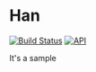 Han
==========================
[![Build Status](https://travis-ci.org/shangmingchao/Han.svg?branch=master)](https://travis-ci.org/shangmingchao/Han)
[![API](https://img.shields.io/badge/API-21%2B-brightgreen.svg?style=flat)](https://android-arsenal.com/api?level=21)

It's a sample
